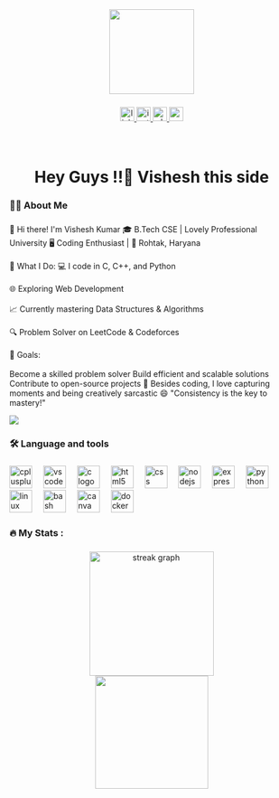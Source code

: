 <div align="center">
  <img height="150" src="https://media4.giphy.com/media/v1.Y2lkPTc5MGI3NjExdzRoN2J3a3FxZHN6bjcybzIwN2lqMW90Z3FiaXA3bHRzc21hYmkyNCZlcD12MV9pbnRlcm5hbF9naWZfYnlfaWQmY3Q9Zw/OumCa12QC9CIvBe2c1/giphy.gif"  />
</div>

###

<div align="center">
  <a href="https://www.linkedin.com/in/vishesh-madan-660257252/" target="_blank">
    <img src="https://img.shields.io/static/v1?message=LinkedIn&logo=linkedin&label=&color=0077B5&logoColor=white&labelColor=&style=for-the-badge" height="25" alt="linkedin logo"  />
  </a>
  <a href="https://instagram.com/vishesh_madan_" target="_blank">
    <img src="https://img.shields.io/static/v1?message=Instagram&logo=instagram&label=&color=E4405F&logoColor=white&labelColor=&style=for-the-badge" height="25" alt="instagram logo"  />
  </a>
  <a href="8950403943" target="_blank">
    <img src="https://img.shields.io/static/v1?message=Whatsapp&logo=whatsapp&label=&color=25D366&logoColor=white&labelColor=&style=for-the-badge" height="25" alt="whatsapp logo"  />
  </a>
  <a href="visheshmadan678@gmail.com" target="_blank">
    <img src="https://img.shields.io/static/v1?message=Gmail&logo=gmail&label=&color=D14836&logoColor=white&labelColor=&style=for-the-badge" height="25" alt="gmail logo"  />
  </a>
</div>

###

<br clear="both">

<h1 align="center">Hey Guys !!👋 Vishesh this side</h1>

###

<h3 align="left">👩‍💻  About Me</h3>

###

<p align="left">👋 Hi there! I'm Vishesh Kumar 🎓 B.Tech CSE | Lovely Professional University 🖥️ Coding Enthusiast | 📍 Rohtak, Haryana<br><br>🚀 What I Do: 💻 I code in C, C++, and Python<br><br>🌐 Exploring Web Development<br><br>📈 Currently mastering Data Structures & Algorithms<br><br>🔍 Problem Solver on LeetCode & Codeforces<br><br>🎯 Goals:<br><br>Become a skilled problem solver Build efficient and scalable solutions Contribute to open-source projects 📸 Besides coding, I love capturing moments and being creatively sarcastic 😄 "Consistency is the key to mastery!"</p>

![](https://leetcard.jacoblin.cool/vishesh_madan_?ext=heatmap)
###

<h3 align="left">🛠 Language and tools</h3>

###

<div align="left">
  <img src="https://cdn.jsdelivr.net/gh/devicons/devicon/icons/cplusplus/cplusplus-original.svg" height="40" alt="cplusplus logo"  />
  <img width="12" />
  <img src="https://cdn.jsdelivr.net/gh/devicons/devicon/icons/vscode/vscode-original.svg" height="40" alt="vscode logo"  />
  <img width="12" />
  <img src="https://cdn.jsdelivr.net/gh/devicons/devicon/icons/c/c-original.svg" height="40" alt="c logo"  />
  <img width="12" />
  <img src="https://cdn.jsdelivr.net/gh/devicons/devicon/icons/html5/html5-original.svg" height="40" alt="html5 logo"  />
  <img width="12" />
  <img src="https://cdn.jsdelivr.net/gh/devicons/devicon/icons/css3/css3-original.svg" height="40" alt="css logo"  />
  <img width="12" />
  <img src="https://cdn.jsdelivr.net/gh/devicons/devicon/icons/nodejs/nodejs-original.svg" height="40" alt="nodejs logo"  />
  <img width="12" />
  <img src="https://cdn.jsdelivr.net/gh/devicons/devicon/icons/express/express-original.svg" height="40" alt="express logo"  />
  <img width="12" />
  <img src="https://cdn.jsdelivr.net/gh/devicons/devicon/icons/python/python-original.svg" height="40" alt="python logo"  />
  <img width="12" />
  <img src="https://cdn.jsdelivr.net/gh/devicons/devicon/icons/linux/linux-original.svg" height="40" alt="linux logo"  />
  <img width="12" />
  <img src="https://cdn.jsdelivr.net/gh/devicons/devicon/icons/bash/bash-original.svg" height="40" alt="bash logo"  />
  <img width="12" />
  <img src="https://cdn.jsdelivr.net/gh/devicons/devicon/icons/canva/canva-original.svg" height="40" alt="canva logo"  />
  <img width="12" />
  <img src="https://cdn.jsdelivr.net/gh/devicons/devicon/icons/docker/docker-original.svg" height="40" alt="docker logo"  />
</div>

###

<h3 align="left">🔥   My Stats :</h3>

###

<div align="center">
  <img src="https://streak-stats.demolab.com?user=visheshmadan678&locale=en&mode=daily&theme=dark&hide_border=false&border_radius=5&order=3" height="220" alt="streak graph"  />
</div>

<div align="center">
  <img height="200" src="https://media.giphy.com/media/v1.Y2lkPTc5MGI3NjExeTM1cThydTZhbTk2MDcwZGZ1cmNwa203ZzdqNDczdjhvNXV6cmh1bSZlcD12MV9naWZzX3NlYXJjaCZjdD1n/J65pdOUXTyG1q/giphy.gif"  />
</div>

###
